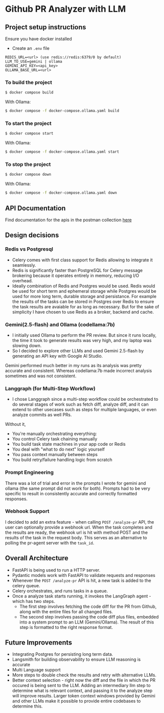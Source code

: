 # Github PR Analyzer with LLM

## Project setup instructions
Ensure you have docker installed
- Create an `.env` file
```
REDIS_URL=<url> (use redis://redis:6379/0 by default)
LLM_TO_USE=gemini | ollama
GEMINI_API_KEY=<api_key>
OLLAMA_BASE_URL=<url>
```
### To build the project
```bash
$ docker compose build
```
With Ollama:
```bash
$ docker compose -f docker-compose.ollama.yaml build
```
### To start the project
```bash
$ docker compose start
```
With Ollama:
```bash
$ docker compose -f docker-compose.ollama.yaml start
```
### To stop the project
```bash
$ docker compose down
```
With Ollama:
```bash
$ docker compose -f docker-compose.ollama.yaml down
```
## API Documentation
Find documentation for the apis in the postman collection [here](https://www.postman.com/abheethaa/workspace/potpie-github-pr-agent/collection/13334351-e3145ce6-29c0-4b0a-bcf7-85ec659bd133?action=share&creator=13334351&active-environment=13334351-d1bbf4b1-a3ce-4f64-bebf-83c679d0d309)

## Design decisions
### Redis vs Postgresql

- Celery comes with first class support for Redis allowing to integrate it seamlessly.
- Redis is significantly faster than PostgreSQL for Celery message brokering because it operates entirely in memory, reducing I/O overhead.
- Ideally combination of Redis and Postgres would be used. Redis would be used for short term and ephemeral storage while Postgres would be used for more long term, durable storage and persistance. For example the results of the tasks can be stored in Postgres over Redis to ensure the task results are avaiable for as long as necessary. But for the sake of simplicity I have chosen to use Redis as a broker, backend and cache. 

### Gemini(2.5-flash) and Ollama (codellama:7b)
- I initially used Ollama to perform the PR review.
But since it runs locally, the time it took to generate results was very high, and my laptop was slowing down. 
- So I decided to explore other LLMs and used Gemini 2.5-flash by generating an API key with Google AI Studio.

Gemini performed much better in my runs as its analysis was pretty accurate and consistent.
Whereas codellama:7b made incorrect analysis sometimes and was not consistent.

### Langgraph (for Multi-Step Workflow)

- I chose Langgraph since a multi-step workflow could be orchestrated to do several stages of work such as fetch diff, analyze diff, and it can extend to other usecases such as steps for multiple languages, or even analyze commits as well PRs.

Without it, 
- You're manually orchestrating everything:
- You control Celery task chaining manually
- You build task state machines in your app code or Redis
- You deal with "what to do next" logic yourself
- You pass context manually between steps
- You build retry/failure handling logic from scratch

### Prompt Engineering

There was a lot of trial and error in the prompts I wrote for gemini and ollama (the same prompt did not work for both). Prompts had to be very specific to result in consistently accurate and correctly formatted responses. 

### Webhook Support
I decided to add an extra feature - when calling `POST /analyze-pr` API, the user can optionally provide a webhook url. When the task completes and the results are ready, the webhook url is hit with method POST and the results of the task in the request body. This serves as an alternative to polling the pr-agent server with the `task_id`. 

## Overall Architecture

- FastAPI is being used to run a HTTP server.
- Pydantic models work with FastAPI to validate requests and responses
- Whenever the `POST /analyze-pr` API is hit, a new task is added to the celery queue.
- Celery orchestrates, and runs tasks in a queue.
- Once a analyze task starts running, it invokes the LangGraph agent - which has two steps.
    - The first step involves fetching the code diff for the PR from Github, along with the entire files for all changed files.
    - The second step involves passing the code diff plus files, embedded into a system prompt to an LLM (Gemini/Ollama). The result of this step is formatted to the right response format.

## Future Improvements
- Integrating Postgres for persisting long term data. 
- Langsmith for building observability to ensure LLM reasoning is accurate
- Multi Language support
- More steps to double check the results and retry with alternative LLMs. 
- Better context selection - right now the diff and the file in which the PR occured is being sent to the LLM. Adding an intermediary llm step to determine what is relevant context, and passing it to the analyze step will improve results. Larger token context windows provided by Gemini and other LLMs make it possible to provide entire codebases to determine this. 